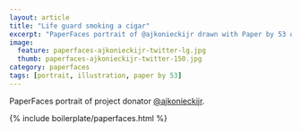 ```yaml
---
layout: article
title: "Life guard smoking a cigar"
excerpt: "PaperFaces portrait of @ajkonieckijr drawn with Paper by 53 on an iPad."
image: 
  feature: paperfaces-ajkonieckijr-twitter-lg.jpg
  thumb: paperfaces-ajkonieckijr-twitter-150.jpg
category: paperfaces
tags: [portrait, illustration, paper by 53]
---
```


PaperFaces portrait of project donator [@ajkonieckijr](http://twitter.com/ajkonieckijr).

{% include boilerplate/paperfaces.html %}